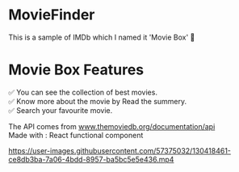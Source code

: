 # MovieFinder

This is a sample of IMDb which I named it 'Movie Box' 🎥

# Movie Box Features

✅ You can see the collection of best movies.
<br/>
✅ Know more about the movie by Read the summery.
<br/>
✅ Search your favourite movie.

The API comes from www.themoviedb.org/documentation/api
<br/>
Made with : React functional component 

https://user-images.githubusercontent.com/57375032/130418461-ce8db3ba-7a06-4bdd-8957-ba5bc5e5e436.mp4

